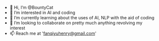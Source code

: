 - 👋 Hi, I’m @BountyCat
- 👀 I’m interested in AI and coding 
- 🌱 I’m currently learning about the uses of AI, NLP with the aid of coding
- 💞️ I’m looking to collaborate on pretty much anything revolving my interest
- 📫 Reach me at 'fanqiyuhenry@gmail.com'

<!---
BountyCat/BountyCat is a ✨ special ✨ repository because its `README.md` (this file) appears on your GitHub profile.
You can click the Preview link to take a look at your changes.
--->
